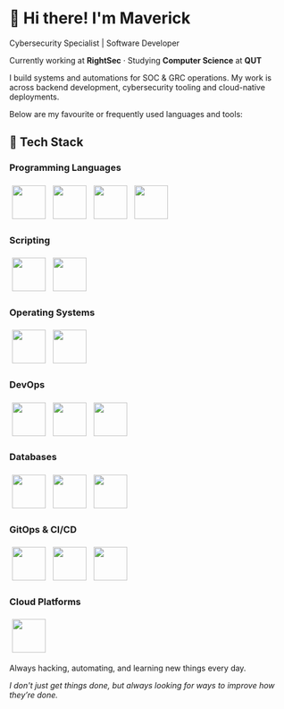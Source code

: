 <h1>👋 Hi there! I'm Maverick</h1>

<p>
Cybersecurity Specialist | Software Developer
</p>
<p>
Currently working at <strong>RightSec</strong> · Studying <strong>Computer Science</strong> at <strong>QUT</strong>
</p>

<p>
I build systems and automations for SOC & GRC operations.  
My work is across backend development, cybersecurity tooling and cloud-native deployments.
</p>

<p>
Below are my favourite or frequently used languages and tools:
</p>

<h2>🧰 Tech Stack</h2>

<h3>Programming Languages</h3>
<img align="left" width="60px" style="padding:5px;" src="https://cdn.jsdelivr.net/gh/devicons/devicon/icons/go/go-original.svg" />
<img align="left" width="60px" style="padding:5px;" src="https://cdn.jsdelivr.net/gh/devicons/devicon/icons/python/python-original.svg" />
<img align="left" width="60px" style="padding:5px;" src="https://cdn.jsdelivr.net/gh/devicons/devicon/icons/java/java-original.svg" />
<img width="60px" style="padding:5px;" src="https://raw.githubusercontent.com/devicons/devicon/refs/tags/v2.17.0/icons/typescript/typescript-original.svg" />
<br>

<h3>Scripting</h3>
<img align="left" width="60px" style="padding:5px;" src="https://cdn.jsdelivr.net/gh/devicons/devicon/icons/bash/bash-original.svg" />
<img width="60px" style="padding:5px;" src="https://cdn.jsdelivr.net/gh/devicons/devicon/icons/powershell/powershell-original.svg" />
<br>

<h3>Operating Systems</h3>
<img align="left" width="60px" style="padding:5px;" src="https://cdn.jsdelivr.net/gh/devicons/devicon/icons/linux/linux-original.svg" />
<img width="60px" style="padding:5px;" src="https://cdn.jsdelivr.net/gh/devicons/devicon/icons/windows8/windows8-original.svg" />
<br>

<h3>DevOps</h3>
<img align="left" width="60px" style="padding:5px;" src="https://cdn.jsdelivr.net/gh/devicons/devicon/icons/docker/docker-original.svg" />
<img align="left" width="60px" style="padding:5px;" src="https://cdn.jsdelivr.net/gh/devicons/devicon/icons/kubernetes/kubernetes-plain.svg" />
<img width="60px" style="padding:5px;" src="https://cdn.jsdelivr.net/gh/devicons/devicon/icons/git/git-original.svg" />
<br>

<h3>Databases</h3>
<img align="left" width="60px" style="padding:5px;" src="https://github.com/devicons/devicon/raw/refs/tags/v2.17.0/icons/mongodb/mongodb-original.svg" />
<img align="left" width="60px" style="padding:5px;" src="https://cdn.jsdelivr.net/gh/devicons/devicon/icons/redis/redis-original.svg" />
<img width="60px" style="padding:5px;" src="https://cdn.jsdelivr.net/gh/devicons/devicon/icons/postgresql/postgresql-original.svg" />
<br>

<h3>GitOps & CI/CD</h3>
<img align="left" width="60px" style="padding:5px;" src="https://cdn.jsdelivr.net/gh/devicons/devicon/icons/github/github-original.svg" />
<img align="left" width="60px" style="padding:5px;" src="https://cdn.jsdelivr.net/gh/devicons/devicon/icons/gitlab/gitlab-original.svg" />
<img width="60px" style="padding:5px;" src="https://cdn.jsdelivr.net/gh/devicons/devicon/icons/githubactions/githubactions-original.svg" />
<br>

<h3>Cloud Platforms</h3>
<img width="60px" style="padding:5px;" src="https://github.com/devicons/devicon/raw/refs/tags/v2.17.0/icons/amazonwebservices/amazonwebservices-original-wordmark.svg" />
<br>

<p>
Always hacking, automating, and learning new things every day. 

<i>I don't just get things done, but always looking for ways to improve how they’re done.</i>
</p>
